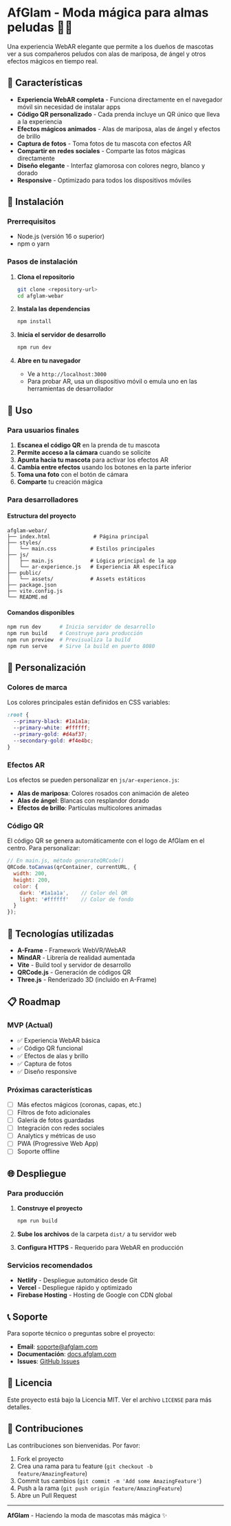 # AfGlam - Moda mágica para almas peludas 🦋✨

Una experiencia WebAR elegante que permite a los dueños de mascotas ver a sus compañeros peludos con alas de mariposa, de ángel y otros efectos mágicos en tiempo real.

## 🎯 Características

- **Experiencia WebAR completa** - Funciona directamente en el navegador móvil sin necesidad de instalar apps
- **Código QR personalizado** - Cada prenda incluye un QR único que lleva a la experiencia
- **Efectos mágicos animados** - Alas de mariposa, alas de ángel y efectos de brillo
- **Captura de fotos** - Toma fotos de tu mascota con efectos AR
- **Compartir en redes sociales** - Comparte las fotos mágicas directamente
- **Diseño elegante** - Interfaz glamorosa con colores negro, blanco y dorado
- **Responsive** - Optimizado para todos los dispositivos móviles

## 🚀 Instalación

### Prerrequisitos

- Node.js (versión 16 o superior)
- npm o yarn

### Pasos de instalación

1. **Clona el repositorio**
   ```bash
   git clone <repository-url>
   cd afglam-webar
   ```

2. **Instala las dependencias**
   ```bash
   npm install
   ```

3. **Inicia el servidor de desarrollo**
   ```bash
   npm run dev
   ```

4. **Abre en tu navegador**
   - Ve a `http://localhost:3000`
   - Para probar AR, usa un dispositivo móvil o emula uno en las herramientas de desarrollador

## 📱 Uso

### Para usuarios finales

1. **Escanea el código QR** en la prenda de tu mascota
2. **Permite acceso a la cámara** cuando se solicite
3. **Apunta hacia tu mascota** para activar los efectos AR
4. **Cambia entre efectos** usando los botones en la parte inferior
5. **Toma una foto** con el botón de cámara
6. **Comparte** tu creación mágica

### Para desarrolladores

#### Estructura del proyecto

```
afglam-webar/
├── index.html              # Página principal
├── styles/
│   └── main.css           # Estilos principales
├── js/
│   ├── main.js            # Lógica principal de la app
│   └── ar-experience.js   # Experiencia AR específica
├── public/
│   └── assets/            # Assets estáticos
├── package.json
├── vite.config.js
└── README.md
```

#### Comandos disponibles

```bash
npm run dev      # Inicia servidor de desarrollo
npm run build    # Construye para producción
npm run preview  # Previsualiza la build
npm run serve    # Sirve la build en puerto 8080
```

## 🎨 Personalización

### Colores de marca

Los colores principales están definidos en CSS variables:

```css
:root {
  --primary-black: #1a1a1a;
  --primary-white: #ffffff;
  --primary-gold: #d4af37;
  --secondary-gold: #f4e4bc;
}
```

### Efectos AR

Los efectos se pueden personalizar en `js/ar-experience.js`:

- **Alas de mariposa**: Colores rosados con animación de aleteo
- **Alas de ángel**: Blancas con resplandor dorado
- **Efectos de brillo**: Partículas multicolores animadas

### Código QR

El código QR se genera automáticamente con el logo de AfGlam en el centro. Para personalizar:

```javascript
// En main.js, método generateQRCode()
QRCode.toCanvas(qrContainer, currentURL, {
  width: 200,
  height: 200,
  color: {
    dark: '#1a1a1a',    // Color del QR
    light: '#ffffff'    // Color de fondo
  }
});
```

## 🔧 Tecnologías utilizadas

- **A-Frame** - Framework WebVR/WebAR
- **MindAR** - Librería de realidad aumentada
- **Vite** - Build tool y servidor de desarrollo
- **QRCode.js** - Generación de códigos QR
- **Three.js** - Renderizado 3D (incluido en A-Frame)

## 📋 Roadmap

### MVP (Actual)
- ✅ Experiencia WebAR básica
- ✅ Código QR funcional
- ✅ Efectos de alas y brillo
- ✅ Captura de fotos
- ✅ Diseño responsive

### Próximas características
- [ ] Más efectos mágicos (coronas, capas, etc.)
- [ ] Filtros de foto adicionales
- [ ] Galería de fotos guardadas
- [ ] Integración con redes sociales
- [ ] Analytics y métricas de uso
- [ ] PWA (Progressive Web App)
- [ ] Soporte offline

## 🌐 Despliegue

### Para producción

1. **Construye el proyecto**
   ```bash
   npm run build
   ```

2. **Sube los archivos** de la carpeta `dist/` a tu servidor web

3. **Configura HTTPS** - Requerido para WebAR en producción

### Servicios recomendados

- **Netlify** - Despliegue automático desde Git
- **Vercel** - Despliegue rápido y optimizado
- **Firebase Hosting** - Hosting de Google con CDN global

## 📞 Soporte

Para soporte técnico o preguntas sobre el proyecto:

- **Email**: soporte@afglam.com
- **Documentación**: [docs.afglam.com](https://docs.afglam.com)
- **Issues**: [GitHub Issues](https://github.com/afglam/webar/issues)

## 📄 Licencia

Este proyecto está bajo la Licencia MIT. Ver el archivo `LICENSE` para más detalles.

## 🤝 Contribuciones

Las contribuciones son bienvenidas. Por favor:

1. Fork el proyecto
2. Crea una rama para tu feature (`git checkout -b feature/AmazingFeature`)
3. Commit tus cambios (`git commit -m 'Add some AmazingFeature'`)
4. Push a la rama (`git push origin feature/AmazingFeature`)
5. Abre un Pull Request

---

**AfGlam** - Haciendo la moda de mascotas más mágica ✨ 